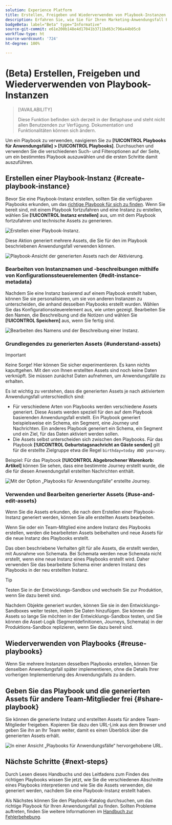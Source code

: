 ```yaml
---
solution: Experience Platform
title: Erstellen, Freigeben und Wiederverwenden von Playbook-Instanzen
description: Erfahren Sie, wie Sie für Ihren Marketing-Anwendungsfall Playbook-Instanzen erstellen, freigeben und wiederverwenden können.
badgeBeta: label="Beta" type="Informative"
source-git-commit: e61e200b148e4d17041b3711bd63c796a44b05c8
workflow-type: ht
source-wordcount: '724'
ht-degree: 100%

---
```



# (Beta) Erstellen, Freigeben und Wiederverwenden von Playbook-Instanzen

>[!AVAILABILITY]
>
>Diese Funktion befinden sich derzeit in der Betaphase und steht nicht allen Benutzenden zur Verfügung. Dokumentation und Funktionalitäten können sich ändern.

Um ein Playbook zu verwenden, navigieren Sie zu **[!UICONTROL Playbooks für Anwendungsfälle] > [!UICONTROL Playbooks]**. Durchsuchen und verwenden Sie die verschiedenen Such- und Filteroptionen auf der Seite, um ein bestimmtes Playbook auszuwählen und die ersten Schritte damit auszuführen.

## Erstellen einer Playbook-Instanz {#create-playbook-instance}

Bevor Sie eine Playbook-Instanz erstellen, sollten Sie die verfügbaren Playbooks erkunden, um das [richtige Playbook für sich zu finden](/help/use-case-playbooks/playbooks/discover.md). Wenn Sie bereit sind, mit einem Playbook fortzufahren und eine Instanz zu erstellen, wählen Sie **[!UICONTROL Instanz erstellen]** aus, um mit dem Playbook fortzufahren und technische Assets zu generieren.

![Erstellen einer Playbook-Instanz.](/help/use-case-playbooks/assets/playbooks/ui-guide/create-playbook-instance.png)

Diese Aktion generiert mehrere Assets, die Sie für den im Playbook beschriebenen Anwendungsfall verwenden können.

![Playbook-Ansicht der generierten Assets nach der Aktivierung.](/help/use-case-playbooks/assets/playbooks/ui-guide/play-view.png)

### Bearbeiten von Instanznamen und -beschreibungen mithilfe von Konfigurationssteuerelementen {#edit-instance-metadata}

Nachdem Sie eine Instanz basierend auf einem Playbook erstellt haben, können Sie sie personalisieren, um sie von anderen Instanzen zu unterscheiden, die anhand desselben Playbooks erstellt wurden. Wählen Sie das Konfigurationssteuerelement aus, wie unten gezeigt. Bearbeiten Sie den Namen, die Beschreibung und die Notizen und wählen Sie **[!UICONTROL Speichern]** aus, wenn Sie fertig sind.

![Bearbeiten des Namens und der Beschreibung einer Instanz.](/help/use-case-playbooks/assets/playbooks/ui-guide/playbook-settings.gif)

### Grundlegendes zu generierten Assets {#understand-assets}

>[!IMPORTANT]
>
>Keine Sorge! Hier können Sie sicher experimentieren. Es kann nichts kaputtgehen. Mit den von Ihnen erstellten Assets sind noch keine Daten verknüpft. Sie müssen zunächst Daten aufnehmen, um Anwendungsfälle zu erhalten.

Es ist wichtig zu verstehen, dass die generierten Assets je nach aktiviertem Anwendungsfall unterschiedlich sind:

* Für verschiedene Arten von Playbooks werden verschiedene Assets generiert. Diese Assets werden speziell für den auf dem Playbook basierenden Anwendungsfall erstellt. Ein Playbook generiert beispielsweise ein Schema, ein Segment, eine Journey und Nachrichten. Ein anderes Playbook generiert ein Schema, ein Segment und ein Ziel, für das Daten aktiviert werden sollen.
* Die Assets selbst unterscheiden sich zwischen den Playbooks. Für das Playbook **[!UICONTROL Geburtstagsnachricht an Gäste senden]** gilt für die erstellte Zielgruppe etwa die Regel `birthday=today AND year=any`.

Beispiel: Für das Playbook **[!UICONTROL Abgebrochener Warenkorb: Artikel]** können Sie sehen, dass eine bestimmte Journey erstellt wurde, die die für diesen Anwendungsfall erstellten Nachrichten enthält.

![Mit der Option „Playbooks für Anwendungsfälle“ erstellte Journey.](/help/use-case-playbooks/assets/playbooks/ui-guide/journey-preview.png)

### Verwenden und Bearbeiten generierter Assets {#use-and-edit-assets}

Wenn Sie die Assets erkunden, die nach dem Erstellen einer Playbook-Instanz generiert werden, können Sie alle erstellten Assets bearbeiten.

Wenn Sie oder ein Team-Mitglied eine andere Instanz des Playbooks erstellen, werden die bearbeiteten Assets beibehalten und neue Assets für die neue Instanz des Playbooks erstellt.

Das oben beschriebene Verhalten gilt für alle Assets, die erstellt werden, mit Ausnahme von Schemata. Bei Schemata werden neue Schemata nicht erstellt, wenn eine neue Instanz eines Playbooks erstellt wird. Daher verwenden Sie das bearbeitete Schema einer anderen Instanz des Playbooks in der neu erstellten Instanz.

>[!TIP]
>
>Testen Sie in der Entwicklungs-Sandbox und wechseln Sie zur Produktion, wenn Sie dazu bereit sind.
>
>Nachdem Objekte generiert wurden, können Sie sie in den Entwicklungs-Sandboxes weiter testen, indem Sie Daten hinzufügen. Sie können die Assets so lange Sie möchten in der Entwicklungs-Sandbox testen, und Sie können die Asset-Logik (Segmentdefinitionen, Journeys, Schemata) in der Produktions-Sandbox replizieren, wenn Sie dazu bereit sind.

## Wiederverwenden von Playbooks {#reuse-playbooks}

Wenn Sie mehrere Instanzen desselben Playbooks erstellen, können Sie denselben Anwendungsfall später implementieren, ohne die Details Ihrer vorherigen Implementierung des Anwendungsfalls zu ändern.

## Geben Sie das Playbook und die generierten Assets für andere Team-Mitglieder frei {#share-playbook}

Sie können die generierte Instanz und erstellten Assets für andere Team-Mitglieder freigeben. Kopieren Sie dazu den URL-Link aus dem Browser und geben Sie ihn an Ihr Team weiter, damit es einen Überblick über die generierten Assets erhält.

![In einer Ansicht „Playbooks für Anwendungsfälle“ hervorgehobene URL.](/help/use-case-playbooks/assets/playbooks/ui-guide/playbook-url.png)

## Nächste Schritte {#next-steps}

Durch Lesen dieses Handbuchs und des Leitfadens zum Finden des richtigen Playbooks wissen Sie jetzt, wie Sie die verschiedenen Abschnitte eines Playbooks interpretieren und wie Sie die Assets verwenden, die generiert werden, nachdem Sie eine Playbook-Instanz erstellt haben.

Als Nächstes können Sie den Playbook-Katalog durchsuchen, um das richtige Playbook für Ihren Anwendungsfall zu finden. Sollten Probleme auftreten, finden Sie weitere Informationen im [Handbuch zur Fehlerbehebung](/help/use-case-playbooks/playbooks/troubleshooting.md).